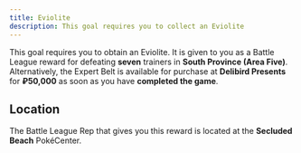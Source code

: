 ```yaml
---
title: Eviolite
description: This goal requires you to collect an Eviolite
---
```


This goal requires you to obtain an Eviolite.
It is given to you as a Battle League reward for defeating **seven** trainers in **South Province (Area Five)**. <br />
Alternatively, the Expert Belt is available for purchase at **Delibird Presents** for **₽50,000** as soon as you have **completed the game**.

## Location

The Battle League Rep that gives you this reward is located at the **Secluded Beach**
PokéCenter.
